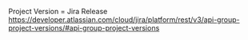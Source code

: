 Project Version = Jira Release
https://developer.atlassian.com/cloud/jira/platform/rest/v3/api-group-project-versions/#api-group-project-versions
